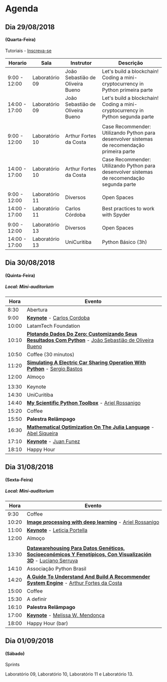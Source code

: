 # Agenda

## Dia 29/08/2018
#### (Quarta-Feira)

Tutoriais - [Inscreva-se](https://goo.gl/forms/oXNCeeo8lUYIcOpy1)

| Horario | Sala | Instrutor | Descrição |
| ------- | ---- | --------- | --------- |
| 9:00 - 12:00 | Laboratório 09 | João Sebastião de Oliveira Bueno | Let's build a blockchain! Coding a mini-cryptocurrency in Python primeira parte |
| 14:00 - 17:00 | Laboratório 09 | João Sebastião de Oliveira Bueno | Let's build a blockchain! Coding a mini-cryptocurrency in Python segunda parte |
| | | | |
| 9:00 - 12:00 | Laboratório 10 | Arthur Fortes da Costa | Case Recommender: Utilizando Python para desenvolver sistemas de recomendação primeira parte |
| 14:00 - 17:00 | Laboratório 10 | Arthur Fortes da Costa | Case Recommender: Utilizando Python para desenvolver sistemas de recomendação segunda parte |
| | | | |
| 9:00 - 12:00 | Laboratório 11 | Diversos | Open Spaces |
| 14:00 - 17:00 | Laboratório 11 | Carlos Córdoba | Best practices to work with Spyder |
| | | | |
| 9:00 - 12:00 | Laboratório 13 | Diversos | Open Spaces |
| 14:00 - 17:00 | Laboratório 13 | UniCuritiba | Python Básico (3h) |


## Dia 30/08/2018
#### (Quinta-Feira)
##### Local: Mini-auditorium

| Hora | Evento |
| ----- | ------ |
| 8:30 | Abertura |
| 9:00 | [**Keynote**](../program/submissions/#/talks) - [Carlos Cordoba](../program/submissions/#/speakers) |
| 10:00 | LatamTech Foundation |
| 10:10 | [**Plotando Dados Do Zero: Customizando Seus Resultados Com Python**](../program/submissions/#/talks) - [João Sebastião de Oliveira Bueno](../program/submissions/#/speakers) |
| 10:50 | Coffee (30 minutos) |
| 11:20 | [**Simulating A Electric Car Sharing Operation With Python**](../program/submissions/#/talks) - [Sergio Bastos](../program/submissions/#/speakers) |
| 12:00 | Almoço |
| | |
| 13:30 | Keynote |
| 14:30 | UniCuritiba |
| 14:40 | [**My Scientific Python Toolbox**](../program/submissions/#/talks) - [Ariel Rossanigo](../program/submissions/#/speakers) |
| 15:20 | Coffee |
| 15:50 | **Palestra Relâmpago** |
| 16:30 | [**Mathematical Optimization On The Julia Language**](../program/submissions/#/talks) - [Abel Siqueira](../program/submissions/#/speakers) |
| 17:10 | [**Keynote**](../program/submissions/#/talks) - [Juan Funez](../program/submissions/#/speakers) |
| 18:10 | Happy Hour |

## Dia 31/08/2018
#### (Sexta-Feira)
##### Local: Mini-auditorium

| Hora | Evento |
| ---- | ------ |
| 9:30  | Coffee |
| 10:20 | [**Image processing with deep learning**](../program/submissions/#/talks) - [Ariel Rossanigo](../program/submissions/#/speakers) |
| 11:00 | [**Keynote**](../program/submissions/#/talks) - [Leticia Portella](../program/submissions/#/speakers) |
| 12:00 | Almoço   |
| | |
| 13:30 | [**Datawarehousing Para Datos Genéticos, Socioeconómicos Y Fenotípicos, Con Visualización 3D**](../program/submissions/#/talks) - [Luciano Serruya](../program/submissions/#/speakers) |
| 14:10 | Associação Python Brasil |
| 14:20 | [**A Guide To Understand And Build A Recommender System Engine**](../program/submissions/#/talks) - [Arthur Fortes da Costa](../program/submissions/#/speakers) |
| 15:00 | Coffee |
| 15:30 | A definir |
| 16:10 | **Palestra Relâmpago** |
| 17:00 | [**Keynote**](../program/submissions/#/talks) - [Melissa W. Mendonça](../program/submissions/#/speakers) |
| 18:00 | Happy Hour (bar) |

## Dia 01/09/2018
#### (Sábado)

Sprints

Laboratório 09, Laboratório 10, Laboratório 11 e Laboratório 13.
